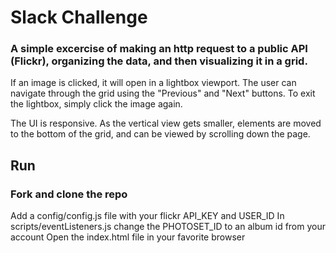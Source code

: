 # Slack Challenge

### A simple excercise of making an http request to a public API (Flickr), organizing the data, and then visualizing it in a grid.

If an image is clicked, it will open in a lightbox viewport. The user can navigate through the grid using the "Previous" and "Next" buttons. To exit the lightbox, simply click the image again.

The UI is responsive. As the vertical view gets smaller, elements are moved to the bottom of the grid, and can be viewed by scrolling down the page.

## Run

### Fork and clone the repo
Add a config/config.js file with your flickr API_KEY and USER_ID
In scripts/eventListeners.js change the PHOTOSET_ID to an album id from your account 
Open the index.html file in your favorite browser
